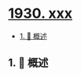 # [1930. xxx](https://github.com/Tdahuyou/TNotes.leetcode/tree/main/notes/1930.%20xxx)

<!-- region:toc -->

- [1. 📝 概述](#1--概述)

<!-- endregion:toc -->

## 1. 📝 概述
